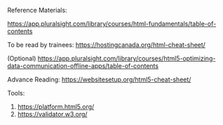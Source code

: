 Reference Materials:

https://app.pluralsight.com/library/courses/html-fundamentals/table-of-contents

To be read by trainees:
https://hostingcanada.org/html-cheat-sheet/



(Optional)
https://app.pluralsight.com/library/courses/html5-optimizing-data-communication-offline-apps/table-of-contents


Advance Reading:
https://websitesetup.org/html5-cheat-sheet/


Tools:
1. https://platform.html5.org/
2. https://validator.w3.org/




